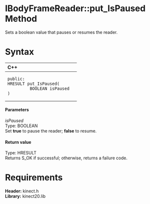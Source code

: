 IBodyFrameReader::put\_IsPaused Method  
======================================  

Sets a boolean value that pauses or resumes the reader. <span id="syntaxSection"></span>

Syntax  
======  

<table>
<colgroup>
<col width="100%" />
</colgroup>
<thead>
<tr class="header">
<th align="left">C++</th>
</tr>
</thead>
<tbody>
<tr class="odd">
<td align="left"><pre><code>public:  
HRESULT put_IsPaused(  
         BOOLEAN isPaused  
)</code></pre></td>
</tr>
</tbody>
</table>

<span id="ID4EG"></span>
#### Parameters  

*isPaused*    
Type: BOOLEAN  
 Set **true** to pause the reader; **false** to resume.  

<span id="ID4EP"></span>
#### Return value  

Type: HRESULT  
Returns S\_OK if successful; otherwise, returns a failure code.  

<span id="requirements"></span>

Requirements  
============  

**Header:** kinect.h  
**Library:** kinect20.lib  



<!--Please do not edit the data in the comment block below.-->
<!--
TOCTitle : put_IsPaused Method
RLTitle : IBodyFrameReader::put_IsPaused Method
KeywordK : put_IsPaused method
KeywordK : IBodyFrameReader::put_IsPaused method
KeywordF : IBodyFrameReader::put_IsPaused
KeywordF : put_IsPaused
KeywordF : Microsoft.Kinect.kinect.IBodyFrameReader.put_IsPaused(BOOLEAN)
KeywordA : M:Microsoft.Kinect.kinect.IBodyFrameReader.put_IsPaused(BOOLEAN)
AssetID : M:Microsoft.Kinect.kinect.IBodyFrameReader.put_IsPaused(BOOLEAN)
Locale : en-us
CommunityContent : 1
APIType : Managed
APILocation : 
APIName : Microsoft.Kinect.kinect.IBodyFrameReader::put_IsPaused
TargetOS : Windows
TopicType : kbSyntax
DevLang : C++
DocSet : K4Wv2
ProjType : K4Wv2Proj
Technology : Kinect for Windows
Product : Kinect for Windows SDK v2
productversion : 20
-->
